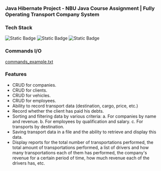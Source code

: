 ### Java Hibernate Project - NBU Java Course Assignment | Fully Operating Transport Company System

### Tech Stack
<p>
    <img alt="Static Badge" src="https://img.shields.io/badge/Hibernate-%E2%9C%93-yellow">
    <img alt="Static Badge" src="https://img.shields.io/badge/MySQL-%E2%9C%93-blue">
    <img alt="Static Badge" src="https://img.shields.io/badge/Java-%E2%9C%93-darkgrey">
</p>

### Commands I/O
<a href="https://github.com/GeorgiKostadinovPro/TransportCompany/blob/master/src/main/java/org/example/comands_example.txt">commands_example.txt</a>

### Features
<ul>
    <li>CRUD for companies.</li>
    <li>CRUD for clients.</li>
    <li>CRUD for vehicles.</li>
    <li>CRUD for employees.</li>
    <li>Ability to record transport data (destination, cargo, price, etc.)</li>
    <li>Record whether the client has paid his debts.</li>
    <li>Sorting and filtering data by various criteria:
           a. For companies by name and revenue.
           b. For employees by qualification and salary.
           c. For transports by destination.</li>
    <li>Saving transport data in a file and the ability to retrieve and display this data.</li>
    <li>Display reports for the total number of transportations performed, the total amount of transportations performed, a list of drivers and how many transportations each of them has performed, the company's revenue for a certain period of time, how much revenue each of the drivers has, etc.</li>
</ul>
